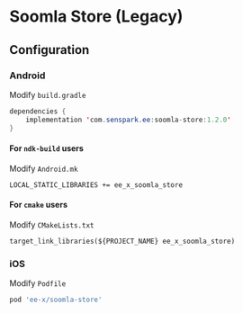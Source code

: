 # Soomla Store (Legacy)
## Configuration
### Android
Modify `build.gradle`
```java
dependencies {
    implementation 'com.senspark.ee:soomla-store:1.2.0'
}
```

#### For `ndk-build` users
Modify `Android.mk`
```
LOCAL_STATIC_LIBRARIES += ee_x_soomla_store
```

#### For `cmake` users
Modify `CMakeLists.txt`
```
target_link_libraries(${PROJECT_NAME} ee_x_soomla_store)
```

### iOS
Modify `Podfile`
```ruby
pod 'ee-x/soomla-store'
```